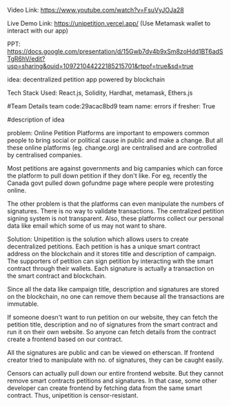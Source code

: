 Video Link: https://www.youtube.com/watch?v=FsuVyJOJa28

Live Demo Link: https://unipetition.vercel.app/ (Use Metamask wallet to interact with our app)

PPT: https://docs.google.com/presentation/d/15Gwb7dv4b9xSm8zoHdd1BT6adSTgR6hV/edit?usp=sharing&ouid=109721044222185215701&rtpof=true&sd=true

idea: decentralized petition app powered by blockchain

Tech Stack Used:
React.js, Solidity, Hardhat, metamask, Ethers.js

#Team Details
team code:29acac8bd9
team name: errors
if fresher: True

#description of idea

problem:
Online Petition Platforms are important to empowers common people to bring social or political cause in public and make a change. But all these online platforms (eg. change.org) are centralised and are controlled by centralised companies.

Most petitions are against governments and big campanies which can force the platform to pull down petition if they don't like. For eg, recently the Canada govt pulled down gofundme page where people were protesting online.

The other problem is that the platforms can even manipulate the numbers of signatures. There is no way to validate transactions. The centralized petition signing system is not transparent. Also, these platforms collect our personal data like email which some of us may not want to share.

Solution:
Unipetition is the solution which allows users to create decentralized petitions. Each petition is has a unique smart contract address on the blockchain and it stores title and description of campaign. The supporters of petition can sign petition by interacting with the smart contract through their wallets. Each signature is actually a transaction on the smart contract and blockchain.

Since all the data like campaign title, description and signatures are stored on the blockchain, no one can remove them because all the transactions are immutable.

If someone doesn't want to run petition on our website, they can fetch the petition title, description and no of signatures from the smart contract and run it on their own website. So anyone can fetch details from the contract create a frontend based on our contract.

All the signatures are public and can be viewed on etherscan. If frontend creator tried to manipulate with no. of signatures, they can be caught easily.

Censors can actually pull down our entire frontend website. But they cannot remove smart contracts petitions and signatures. In that case, some other developer can create frontend by fetching data from the same smart contract. Thus, unipetition is censor-resistant.
